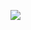 ![](https://github-readme-stats.vercel.app/api?username=rdhakal098&show_icons=true&theme=radical&show=reviews,discussions_started,discussions_answered,prs_merged,prs_merged_percentage&include_all_commits=true)
